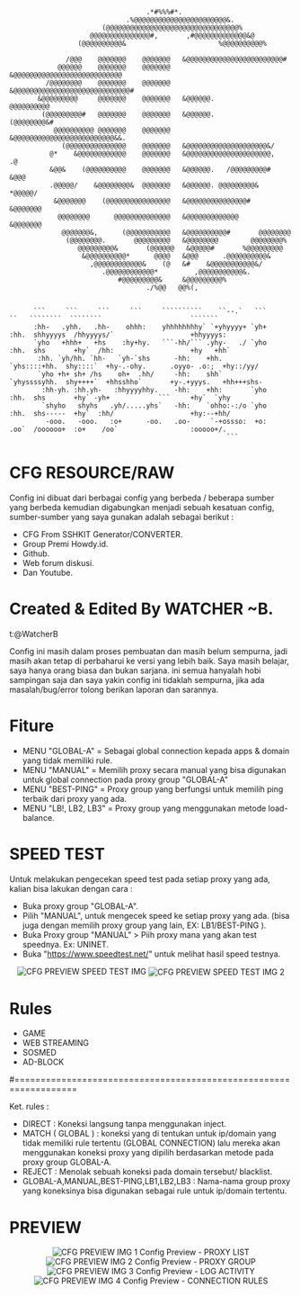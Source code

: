 

                                      .*#%%%#*.
                                 .%@@@@@@@@@@@@@@@@@@@@@@@&.
                           (@@@@@@@@@@@@@@@@@@@@@@@@@@@@@@@@@%
                        @@@@@@@@@@@@@@@#,       ,#@@@@@@@@@@@@@&@
                     (@@@@@@@@@@&                       %@@@@@@@@@@%
                                                                    
                  /@@@    @@@@@@@    @@@@@@@   &@@@@@@@@@@@@@@@@@@@@@@@@#
                @@@@@@    @@@@@@@    @@@@@@@   &@@@@@@@@@@@@@@@@@@@@@@@@@@@
             /@@@@@@@@    @@@@@@@    @@@@@@@   &@@@@@@@@@@@@@@@@@@@@@@@@@@@@@#
           &@@@@@@@@@     @@@@@@@    @@@@@@@   &@@@@@@.               @@@@@@@@@@
            (@@@@@@@@@#   @@@@@@@    @@@@@@@   &@@@@@@.             (@@@@@@@@&#
               @@@@@@@@@@ @@@@@@@    @@@@@@@   &@@@@@@@@@@@@@@@@@@@@@@@@@&&.
                 (@@@@@@@@@@@@@@@    @@@@@@@   &@@@@@@@@@@@@@@@@@@@@&/      
              @*    &@@@@@@@@@@@@    @@@@@@@   &@@@@@@@@@@@@@@@@@@@@@,     .@
              &@@&    (@@@@@@@@@@    @@@@@@@   &@@@@@@.   /@@@@@@@@@#    &@@@
              .@@@@@/    &@@@@@@@@&  @@@@@@@   &@@@@@@. @@@@@@@@@&    *@@@@@/
               &@@@@@@@    (@@@@@@@@@@@@@@@@   &@@@@@@@@@@@@@@@#    &@@@@@@@
                @@@@@@@@      @@@@@@@@@@@@@@   &@@@@@@@@@@@@@      &@@@@@@@
                 @@@@@@@&,      (@@@@@@@@@@@   &@@@@@@@@@@#       @@@@@@@@
                  (@@@@@@@@.       @@@@@@@@@   &@@@@@@@@        @@@@@@@@%
                     @@@@@@@@@&       (@@@@@@   &@@@@@#       %@@@@@@@@@
                      &@@@@@@@@@@*      @@@@   &@@@      .@@@@@@@@@@&
                        ,@@@@@@@@@@@@&    (@   &#    &@@@@@@@@@@@&/
                           .@@@@@@@@@@@@*         ,@@@@@@@@@@@&.
                               #@@@@@@@@@&     &@@@@@@@@@%
                                      ./%@@   @@%(,

                                                                                                                                                    
          ```     ```     ```     ```     ``````````    ``--.`   ```     ``   ````````  ````````                      ```````  
          :hh-   .yhh.   .hh-    ohhh:    yhhhhhhhhy` `+yhyyyy+ `yh+    :hh.  shhyyyys  /hhyyyys/`                   +hhyyyys: 
          `yho   +hhh+   +hs    :hy+hy.   ```-hh/``` .yhy-   ./ `yho    :hh.  shs       +hy`  /hh:                   +hy   +hh`
           :hh. `yh/hh. `hh-   `yh-`shs      -hh:    +hh.       `yhs::::+hh.  shy::::`  +hy-.-ohy.      .oyyo- .o:;  +hy::/yy/ 
           `yho +h+ sh+ /hs    oh+  .hh/     -hh:    shh`       `yhyssssyhh.  shy++++`  +hhsshho`       +y-.+yyys.   +hh+++shs-
            :hh-yh. :hh.yh-   :hhyyyyhhy.    -hh:    +hh:       `yho    :hh.  shs       +hy` -yh+            ```     +hy`  `yhy
            `shyho   shyhs   .yh/.....yhs`   -hh:    `ohho:-:/o `yho    :hh.  shs-----  +hy`  :hh/                   +hy:--+hh/
             -ooo.   -ooo.   :o+      -oo.   .oo-     `-+ossso:  +o:    .oo`  /oooooo+  :o+    /oo`                  :ooooo+/. 
                                                          ```                                                                  

# CFG RESOURCE/RAW 

Config ini dibuat dari berbagai config yang berbeda / beberapa sumber yang berbeda kemudian digabungkan menjadi sebuah kesatuan config, sumber-sumber yang saya gunakan adalah sebagai berikut :
- CFG From SSHKIT Generator/CONVERTER.
- Group Premi Howdy.id. 
- Github.
- Web forum diskusi.
- Dan Youtube.


# Created & Edited By WATCHER ~B.

t:@WatcherB 

Config ini masih dalam proses pembuatan dan masih belum sempurna, jadi masih akan tetap di perbaharui ke versi yang lebih baik.
Saya masih belajar, saya hanya orang biasa dan bukan sarjana. ini semua hanyalah hobi sampingan saja dan saya yakin config ini tidaklah sempurna, jika ada masalah/bug/error tolong berikan laporan dan sarannya.

# Fiture

- MENU "GLOBAL-A" = Sebagai global connection kepada apps & domain yang tidak memiliki rule.
- MENU "MANUAL" = Memilih proxy secara manual yang bisa digunakan untuk global connection pada proxy group "GLOBAL-A"
- MENU "BEST-PING" = Proxy group yang berfungsi untuk memilih ping terbaik dari proxy yang ada.
- MENU "LB!, LB2, LB3" = Proxy group yang menggunakan metode load-balance.

# SPEED TEST
Untuk melakukan pengecekan speed test pada setiap proxy yang ada, kalian bisa lakukan dengan cara :

- Buka proxy group "GLOBAL-A".
- Pilih "MANUAL", untuk mengecek speed ke setiap proxy yang ada. (bisa juga dengan memilih proxy group yang lain, EX: LB1/BEST-PING ).
- Buka Proxy group "MANUAL" > Piih proxy mana yang akan test speednya. Ex: UNINET.
- Buka "https://www.speedtest.net/" untuk melihat hasil speed testnya.
<p align="center">
  <img src="https://github.com/00grezt/CLASH-CF_v7-FIX3/blob/main/PREVIEW-MANUAL.png" width="auto" title="CFG PREVIEW SPEED TEST IMG">
  <img align="center" src="https://github.com/00grezt/CLASH-CF_v7-FIX3/blob/main/PREVIEW-MANUAL-ST.png" width="auto" title="CFG PREVIEW SPEED TEST IMG 2">
</p>

# Rules

- GAME
- WEB STREAMING
- SOSMED
- AD-BLOCK

#==================================================================

 Ket. rules :
- DIRECT :
           Koneksi langsung tanpa menggunakan inject. 
- MATCH ( GLOBAL ) : 
           koneksi yang di tentukan untuk ip/domain yang tidak memiliki rule tertentu (GLOBAL CONNECTION)
           lalu mereka akan menggunakan koneksi proxy yang dipilih berdasarkan metode pada proxy group GLOBAL-A.
- REJECT : 
           Menolak sebuah koneksi pada domain tersebut/ blacklist.
- GLOBAL-A,MANUAL,BEST-PING,LB1,LB2,LB3 : 
           Nama-nama group proxy yang koneksinya bisa digunakan sebagai rule untuk ip/domain tertentu.
                      
# PREVIEW

<p align="center">
  <img src="https://github.com/00grezt/CLASH-CF_v7-FIX3/blob/main/PREVIEW.png" width="auto" title="CFG PREVIEW IMG 1">
  <text align="center"> Config Preview - PROXY LIST </text>
  <img src="https://github.com/00grezt/CLASH-CF_v7-FIX3/blob/main/PREVIEW2.png" width="auto" title="CFG PREVIEW IMG 2">
  <text align="center"> Config Preview - PROXY GROUP </text>
  <img src="https://github.com/00grezt/CLASH-CF_v7-FIX3/blob/main/PREVIEW3.png" width="auto" title="CFG PREVIEW IMG 3">
  <text align="center"> Config Preview - LOG ACTIVITY </text>
  <img src="https://github.com/00grezt/CLASH-CF_v7-FIX3/blob/main/PREVIEW4.png" width="auto" title="CFG PREVIEW IMG 4">
  <text align="center"> Config Preview - CONNECTION RULES </text>
</p>
